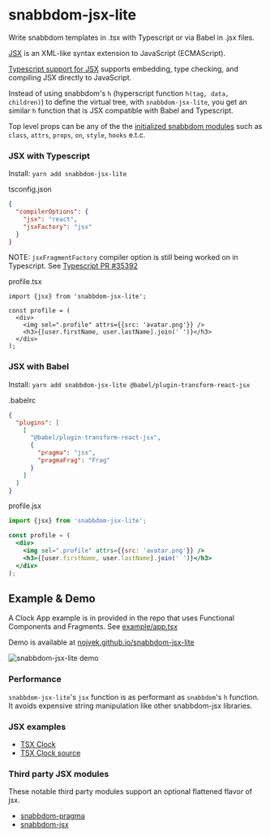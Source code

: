 # snabbdom-jsx-lite

Write snabbdom templates in .tsx with Typescript or via Babel in .jsx files.

[JSX](https://facebook.github.io/jsx/) is an XML-like syntax extension to JavaScript (ECMAScript).

[Typescript support for JSX](https://www.typescriptlang.org/docs/handbook/jsx.html) supports embedding, type checking,
and compiling JSX directly to JavaScript.

Instead of using snabbdom's `h` (hyperscript function `h(tag, data, children)`) to define the virtual tree,
with `snabbdom-jsx-lite`, you get an similar `h` function that is JSX compatible with Babel and Typescript.

Top level props can be any of the the [initialized snabbdom modules](https://github.com/snabbdom/snabbdom#modules-documentation)
such as `class`, `attrs`, `props`, `on`, `style`, `hooks` e.t.c.

### JSX with Typescript

Install: `yarn add snabbdom-jsx-lite`

tsconfig.json

```json
{
  "compilerOptions": {
    "jsx": "react",
    "jsxFactory": "jsx"
  }
}
```

NOTE: `jsxFragmentFactory` compiler option is still being worked on in Typescript. See [Typescript PR #35392](https://github.com/microsoft/TypeScript/pull/35392)

profile.tsx

```tsx
import {jsx} from 'snabbdom-jsx-lite';

const profile = (
  <div>
    <img sel=".profile" attrs={{src: 'avatar.png'}} />
    <h3>{[user.firstName, user.lastName].join(' ')}</h3>
  </div>
);
```

### JSX with Babel

Install: `yarn add snabbdom-jsx-lite @babel/plugin-transform-react-jsx`

.babelrc

```json
{
  "plugins": [
    [
      "@babel/plugin-transform-react-jsx",
      {
        "pragma": "jsx",
        "pragmaFrag": "Frag"
      }
    ]
  ]
}
```

profile.jsx

```jsx
import {jsx} from 'snabbdom-jsx-lite';

const profile = (
  <div>
    <img sel=".profile" attrs={{src: 'avatar.png'}} />
    <h3>{[user.firstName, user.lastName].join(' ')}</h3>
  </div>
);
```

## Example & Demo

A Clock App example is in provided in the repo that uses Functional Components and Fragments.
See [example/app.tsx](example/app.tsx)

Demo is available at [nojvek.github.io/snabbdom-jsx-lite](https://nojvek.github.io/snabbdom-jsx-lite/)

![snabbdom-jsx-lite demo](https://user-images.githubusercontent.com/1018196/81493451-4ecaa400-9255-11ea-9c57-1dcefff519ea.png)

### Performance

`snabbdom-jsx-lite`'s `jsx` function is as performant as `snabbdom`'s `h` function.
It avoids expensive string manipulation like other snabbdom-jsx libraries.

### JSX examples

- [TSX Clock](http://snabbdom.github.io/snabbdom/examples/tsx-clock/)
- [TSX Clock source](examples/tsx-clock/)

### Third party JSX modules

These notable third party modules support an optional flattened flavor of jsx.

- [snabbdom-pragma](https://github.com/Swizz/snabbdom-pragma)
- [snabbdom-jsx](https://github.com/snabbdom-jsx/snabbdom-jsx)
